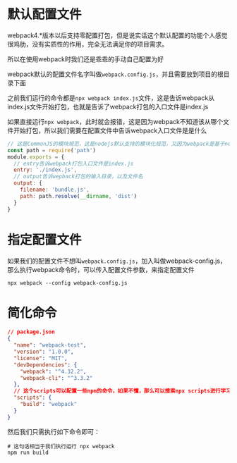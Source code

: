 # 默认配置文件
webpack4.*版本以后支持零配置打包，但是说实话这个默认配置的功能个人感觉很鸡肋，没有实质性的作用，完全无法满足你的项目需求。

所以在使用webpack时我们还是乖乖的手动自己配置为好

webpack默认的配置文件名字叫做`webpack.config.js`，并且需要放到项目的根目录下面

之前我们运行的命令都是`npx webpack index.js`文件，这是告诉webpack从index.js文件开始打包，也就是告诉了webpack打包的入口文件是index.js

如果直接运行`npx webpack`，此时就会报错，这是因为webpack不知道该从哪个文件开始打包，所以我们需要在配置文件中告诉webpack入口文件是是什么

```js
// 这是CommonJS的模块规范，这是nodejs默认支持的模块化规范，又因为webpack是基于nodejs的，所以必须这么写
const path = require('path')
module.exports = {
  // entry告诉webpack打包入口文件是index.js
  entry: './index.js',
  // output告诉wepback打包的输入目录，以及文件名
  output: {
    filename: 'bundle.js',
    path: path.resolve(__dirname, 'dist')
  }
}
```
# 指定配置文件
如果我们的配置文件不想叫`webpack.config.js`，加入叫做webpack-config.js，那么执行webpack命令时，可以传入配置文件参数，来指定配置文件
```shell
npx webpack --config webpack-config.js
```
# 简化命令
```json
// package.json
{
  "name": "webpack-test",
  "version": "1.0.0",
  "license": "MIT",
  "devDependencies": {
    "webpack": "^4.32.2",
    "webpack-cli": "^3.3.2"
  },
  // 这个scripts可以配置一些npm的命令，如果不懂，那么可以搜索npx scripts进行学习
  "scripts": {
    "build": "webpack"
  }
}
```

然后我们只需执行如下命令即可：
```shell
# 这句话相当于我们执行运行 npx webpack
npm run build
```
